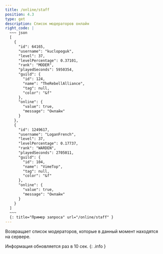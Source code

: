 ```yaml
---
title: /online/staff
position: 4.3
type: get
description: Список модераторов онлайн
right_code: |
  ~~~ json
  [
    {
      "id": 64165,
      "username": "kuclopoguk",
      "level": 37,
      "levelPercentage": 0.37101,
      "rank": "MODER",
      "playedSeconds": 5950354,
      "guild": {
        "id": 124,
        "name": "TheRebellAlliance",
        "tag": null,
        "color": "&f"
      },
      "online": {
        "value": true,
        "message": "Онлайн"
      }
    },
    {
      "id": 1249617,
      "username": "LoganFrench",
      "level": 37,
      "levelPercentage": 0.17737,
      "rank": "WARDEN",
      "playedSeconds": 2705011,
      "guild": {
        "id": 104,
        "name": "VimeTop",
        "tag": null,
        "color": "&f"
      },
      "online": {
        "value": true,
        "message": "Онлайн"
      }
    }
  ]
  ~~~
  {: title="Пример запроса" url="/online/staff" }
---
```


Возвращает список модераторов, которые в данный момент находятся на сервере.

Информация обновляется раз в 10 сек.
{: .info }
